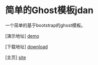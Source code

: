 简单的Ghost模板jdan
======

一个简单的基于bootstrap的ghost模板。

[演示地址] [demo]

[下载地址] [download]

[主页] [site]

[demo]: http://ghost.maihuayi.com/jdan/ "查看demo"
[download]: https://github.com/bsdnemo/ghost-theme-jdan/releases "下载"
[site]: http://www.maihuayi.com/ "主页"

